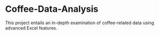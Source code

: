 # Coffee-Data-Analysis
This project entails an in-depth examination of coffee-related data using advanced Excel features. 
